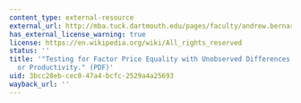 ```yaml
---
content_type: external-resource
external_url: http://mba.tuck.dartmouth.edu/pages/faculty/andrew.bernard/usfpe.pdf
has_external_license_warning: true
license: https://en.wikipedia.org/wiki/All_rights_reserved
status: ''
title: '"Testing for Factor Price Equality with Unobserved Differences in Factor Quality
  or Productivity." (PDF)'
uid: 3bcc28eb-cec0-47a4-bcfc-2529a4a25693
wayback_url: ''
---
```

